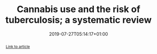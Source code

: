 ---
categories: []
date: "2019-07-27T05:14:17+01:00"
authors: ["French, C", "Coope, C", "**McGuinness, LA**", "Beck, C", "Newitt, S", "Ahyow, L", "Hickman, M", "Oliver, I"]
draft: false
featured: true
image:
  caption: ""
  focal_point: ""
tags: ["Systematic review"]
title: Cannabis use and the risk of tuberculosis; a systematic review
publication: BMC Public Health *19*:1006
abstract: "

[Link to article](https://doi.org/10.1186/s12889-019-7127-0)

"
doi: "10.1186/s12889-019-7127-0"
publication_types: ["2"]
---